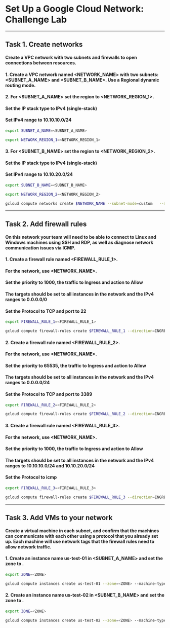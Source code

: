 # Set Up a Google Cloud Network: Challenge Lab

---

## Task 1. Create networks

#### Create a VPC network with two subnets and firewalls to open connections between resources.

#### 1. Create a VPC network named <NETWORK_NAME> with two subnets: <SUBNET_A_NAME> and <SUBNET_B_NAME>. Use a Regional dynamic routing mode.

#### 2. For <SUBNET_A_NAME> set the region to <NETWORK_REGION_1>.

#### Set the IP stack type to IPv4 (single-stack)

#### Set IPv4 range to 10.10.10.0/24

```bash
export SUBNET_A_NAME=<SUBNET_A_NAME>
```

```bash
export NETWORK_REGION_1=<NETWORK_REGION_1>
```

#### 3. For <SUBNET_B_NAME> set the region to <NETWORK_REGION_2>.

#### Set the IP stack type to IPv4 (single-stack)

#### Set IPv4 range to 10.10.20.0/24

```bash
export SUBNET_B_NAME=<SUBNET_B_NAME>
```

```bash
export NETWORK_REGION_2=<NETWORK_REGION_2>
```

```bash
gcloud compute networks create $NETWORK_NAME --subnet-mode=custom   --mtu=1460 --bgp-routing-mode=regional --bgp-best-path-selection-mode=legacy && gcloud compute networks subnets create $SUBNET_A_NAME --range=10.10.10.0/24 --stack-type=IPV4_ONLY --network=$NETWORK_NAME --region=$NETWORK_REGION_1 && gcloud compute networks subnets create $SUBNET_B_NAME --range=10.10.20.0/24 --stack-type=IPV4_ONLY --network=$NETWORK_NAME --region=$NETWORK_REGION_2
```

---

## Task 2. Add firewall rules

#### On this network your team will need to be able to connect to Linux and Windows machines using SSH and RDP, as well as diagnose network communication issues via ICMP.

#### 1. Create a firewall rule named <FIREWALL_RULE_1>.

#### For the network, use <NETWORK_NAME>.

#### Set the priority to 1000, the traffic to Ingress and action to Allow

#### The targets should be set to all instances in the network and the IPv4 ranges to 0.0.0.0/0

#### Set the Protocol to TCP and port to 22

```bash
export FIREWALL_RULE_1=<FIREWALL_RULE_1>
```

```bash
gcloud compute firewall-rules create $FIREWALL_RULE_1 --direction=INGRESS --priority=1000 --network=$NETWORK_NAME --action=ALLOW --rules=tcp:22 --source-ranges=0.0.0.0/0
```

#### 2. Create a firewall rule named <FIREWALL_RULE_2>.

#### For the network, use <NETWORK_NAME>.

#### Set the priority to 65535, the traffic to Ingress and action to Allow

#### The targets should be set to all instances in the network and the IPv4 ranges to 0.0.0.0/24

#### Set the Protocol to TCP and port to 3389

```bash
export FIREWALL_RULE_2=<FIREWALL_RULE_2>
```

```bash
gcloud compute firewall-rules create $FIREWALL_RULE_2 --direction=INGRESS --priority=65535 --network=$NETWORK_NAME --action=ALLOW --rules=tcp:3389 --source-ranges=0.0.0.0/24
```

#### 3. Create a firewall rule named <FIREWALL_RULE_3>.

#### For the network, use <NETWORK_NAME>.

#### Set the priority to 1000, the traffic to Ingress and action to Allow

#### The targets should be set to all instances in the network and the IPv4 ranges to 10.10.10.0/24 and 10.10.20.0/24

#### Set the Protocol to icmp

```bash
export FIREWALL_RULE_3=<FIREWALL_RULE_3>
```

```bash
gcloud compute firewall-rules create $FIREWALL_RULE_3 --direction=INGRESS --priority=1000 --network=$NETWORK_NAME --action=ALLOW --rules=PROTOCOL:PORT,... --source-ranges=10.10.10.0/24,10.10.20.0/24
```

---

## Task 3. Add VMs to your network

#### Create a virtual machine in each subnet, and confirm that the machines can communicate with each other using a protocol that you already set up. Each machine will use network tags that the firewall rules need to allow network traffic.

#### 1. Create an instance name us-test-01 in <SUBNET_A_NAME> and set the zone to <ZONE>.

```bash
export ZONE=<ZONE>
```

```bash
gcloud compute instances create us-test-01 --zone=<ZONE> --machine-type=e2-medium --network-interface=network-tier=PREMIUM,stack-type=IPV4_ONLY,subnet=$SUBNET_A_NAME
```

#### 2. Create an instance name us-test-02 in <SUBNET_B_NAME> and set the zone to <ZONE>.

```bash
export ZONE=<ZONE>
```

```bash
gcloud compute instances create us-test-02 --zone=<ZONE> --machine-type=e2-medium --network-interface=network-tier=PREMIUM,stack-type=IPV4_ONLY,subnet=$SUBNET_B_NAME
```
